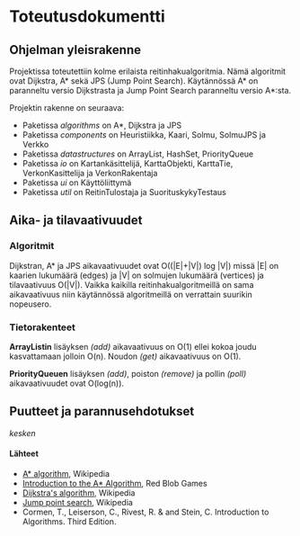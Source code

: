 # Toteutusdokumentti

## Ohjelman yleisrakenne

Projektissa toteutettiin kolme erilaista reitinhakualgoritmia. Nämä algoritmit ovat Dijkstra, A* sekä JPS (Jump Point Search). Käytännössä A* on paranneltu versio Dijkstrasta ja Jump Point Search paranneltu versio A*:sta.

Projektin rakenne on seuraava:
- Paketissa _algorithms_ on A*, Dijkstra ja JPS
- Paketissa _components_ on Heuristiikka, Kaari, Solmu, SolmuJPS ja Verkko
- Paketissa _datastructures_ on ArrayList, HashSet, PriorityQueue
- Paketissa _io_ on Kartankäsittelijä, KarttaObjekti, KarttaTie, VerkonKasittelija ja VerkonRakentaja
- Paketissa _ui_ on Käyttöliittymä
- Paketissa _util_ on ReitinTulostaja ja SuorituskykyTestaus

## Aika- ja tilavaativuudet

### Algoritmit

Dijkstran, A* ja JPS aikavaativuudet ovat O((|E|+|V|) log |V|) missä |E| on kaarien lukumäärä (edges) ja |V| on solmujen lukumäärä (vertices) ja tilavaativuus O(|V|). Vaikka kaikilla reitinhakualgoritmeillä on sama aikavaativuus niin käytännössä algoritmeillä on verrattain suurikin nopeusero.

### Tietorakenteet

**ArrayListin** lisäyksen _(add)_ aikavaativuus on O(1) ellei kokoa joudu kasvattamaan jolloin O(n). Noudon _(get)_ aikavaativuus on O(1).

**PriorityQueuen** lisäyksen _(add)_, poiston _(remove)_ ja pollin _(poll)_ aikavaativuudet ovat O(log(n)).

## Puutteet ja parannusehdotukset

_kesken_

#### Lähteet

- [A* algorithm](https://en.wikipedia.org/wiki/A*_search_algorithm), Wikipedia
- [Introduction to the A* Algorithm](https://www.redblobgames.com/pathfinding/a-star/introduction.html), Red Blob Games
- [Dijkstra's algorithm](https://en.wikipedia.org/wiki/Dijkstra%27s_algorithm), Wikipedia
- [Jump point search](https://en.wikipedia.org/wiki/Jump_point_search), Wikipedia
- Cormen, T., Leiserson, C., Rivest, R. & and Stein, C. Introduction to Algorithms. Third Edition.
